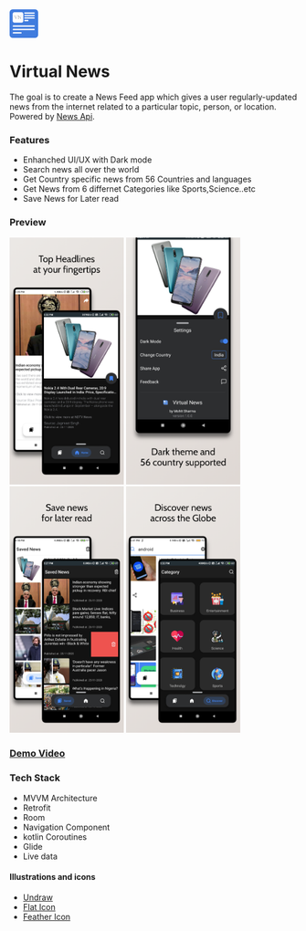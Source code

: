 <img src="previews/splash_screen_icon.png" width=50/>

# Virtual News

The goal is to create a News Feed app which gives a user regularly-updated news from the internet 
related to a particular topic, person, or location.
Powered by [News Api](https://newsapi.org). 

### Features

* Enhanched UI/UX with Dark mode
* Search news all over the world
* Get Country specific news from 56 Countries and languages
* Get News from 6 differnet Categories like Sports,Science..etc
* Save News for Later read

### Preview
<img src="previews/home.png" width=200/> <img src="previews/settings.png" width=200/>
<img src="previews/saved.png" width=200/> <img src="previews/discover.png" width=200/>

### [Demo Video](https://drive.google.com/file/d/11MAQb7lUZAyVoA3F6dbw_K1qc8KxhSH9/view?usp=sharing)


### Tech Stack
* MVVM Architecture
* Retrofit
* Room
* Navigation Component
* kotlin Coroutines
* Glide
* Live data

#### Illustrations and icons
* [Undraw](https://undraw.co/illustrations)
* [Flat Icon](https://www.flaticon.com)
* [Feather Icon](https://feathericons.com)
